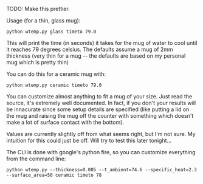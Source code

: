 TODO: Make this prettier.

Usage (for a thin, glass mug):

```python wtemp.py glass timeto 79.0```

This will print the time (in seconds) it takes for the mug of water to cool
until it reaches 79 degrees celsius. The defaults assume a mug of 2mm thickness
(very thin for a mug -- the defaults are based on my personal mug which is
pretty thin)

You can do this for a ceramic mug with:

```python wtemp.py ceramic timeto 79.0```

You can customize almost anything to fit a mug of your size. Just read the
source, it's extremely well documented. In fact, if you don't your results will
be innacurate since some setup details are specified (like putting a lid on the
mug and raising the mug off the counter with something which doesn't make a lot
of surface contact with the bottom).

Values are currently slightly off from what seems right, but I'm not sure. My
intuition for this could just be off. Will try to test this later tonight...

The CLI is done with google's python fire, so you can customize everything from
the command line:

```python wtemp.py --thickness=0.005 --t_ambient=74.6 --specific_heat=2.3 --surface_area=50 ceramic timeto 78```

